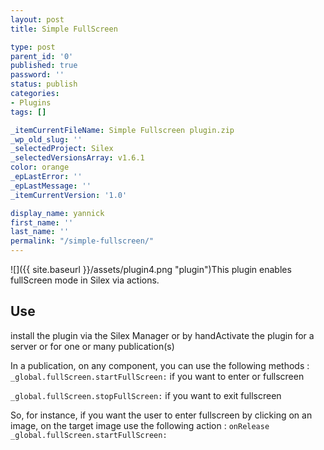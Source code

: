 ```yaml
---
layout: post
title: Simple FullScreen

type: post
parent_id: '0'
published: true
password: ''
status: publish
categories:
- Plugins
tags: []

_itemCurrentFileName: Simple Fullscreen plugin.zip
_wp_old_slug: ''
_selectedProject: Silex
_selectedVersionsArray: v1.6.1
color: orange
_epLastError: ''
_epLastMessage: ''
_itemCurrentVersion: '1.0'

display_name: yannick
first_name: ''
last_name: ''
permalink: "/simple-fullscreen/"
---
```


![]({{ site.baseurl }}/assets/plugin4.png "plugin")This plugin enables fullScreen mode in Silex via actions.

Use
---

install the plugin via the Silex Manager or by handActivate the plugin for a server or for one or many publication(s)

In a publication, on any component, you can use the following methods
: 
`_global.fullScreen.startFullScreen:` if you want to enter or fullscreen

`_global.fullScreen.stopFullScreen:` if you want to exit fullscreen

So, for instance, if you want the user to enter fullscreen by clicking on an image, on the target image use the following action
: 
`onRelease _global.fullScreen.startFullScreen:`